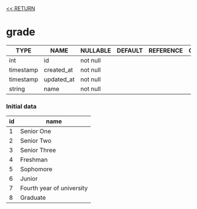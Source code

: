 [<< RETURN](..)

# grade

TYPE | NAME | NULLABLE | DEFAULT | REFERENCE | COMMENT
---|---|---|---|---|---
int | id | not null | | |
timestamp | created_at | not null | | |
timestamp | updated_at | not null | | |
string | name | not null | | |

### Initial data

id | name
---|---
1 | Senior One
2 | Senior Two
3 | Senior Three
4 | Freshman
5 | Sophomore
6 | Junior
7 | Fourth year of university
8 | Graduate
